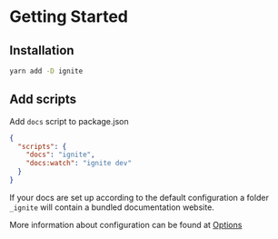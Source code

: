 # Getting Started

## Installation

```bash
yarn add -D ignite
```

## Add scripts

Add `docs` script to package.json

```json
{
  "scripts": {
    "docs": "ignite",
    "docs:watch": "ignite dev"
  }
}
```

If your docs are set up according to the default configuration a folder `_ignite` will contain a bundled documentation website.

More information about configuration can be found at [Options](./Options.md)
